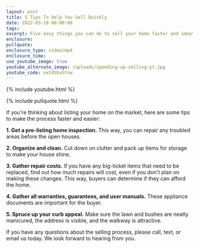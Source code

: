 ```yaml
---
layout: post
title: 5 Tips To Help You Sell Quickly
date: 2022-03-28 00:00:00
tags:
excerpt: Five easy things you can do to sell your home faster and smoother.
enclosure:
pullquote:
enclosure_type: video/mp4
enclosure_time:
use_youtube_image: true
youtube_alternate_image: /uploads/speeding-up-selling-yt.jpg
youtube_code: oxt4ShxStnw
---
```

{% include youtube.html %}

{% include pullquote.html %}

If you're thinking about listing your home on the market, here are some tips to make the process faster and easier:

**1\. Get a pre-listing home inspection.** This way, you can repair any troubled areas before the open houses.

**2\. Organize and clean.** Cut down on clutter and pack up items for storage to make your house shine.

**3\. Gather repair costs.** If you have any big-ticket items that need to be replaced, find out how much repairs will cost, even if you don't plan on making these changes. This way, buyers can determine if they can afford the home.

**4\. Gather all warranties, guarantees, and user manuals.** These appliance documents are important for the buyer.

**5\. Spruce up your curb appeal.** Make sure the lawn and bushes are neatly manicured, the address is visible, and the walkway is attractive.

If you have any questions about the selling process, please call, text, or email us today. We look forward to hearing from you.
